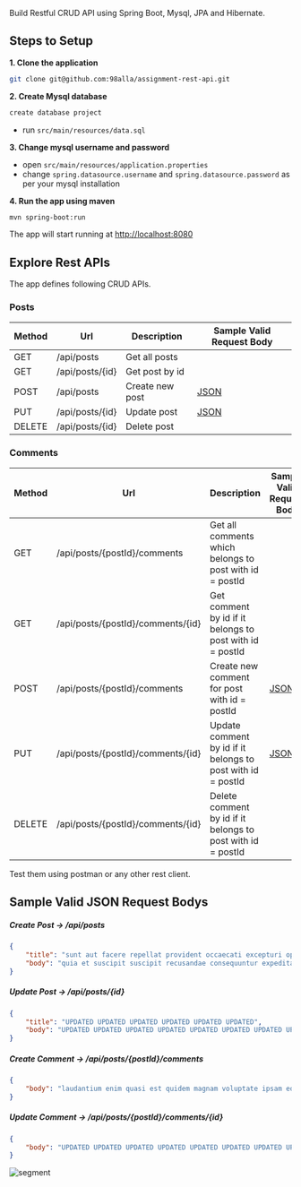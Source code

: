 
Build Restful CRUD API using Spring Boot, Mysql, JPA and Hibernate.

## Steps to Setup

**1. Clone the application**

```bash
git clone git@github.com:98alla/assignment-rest-api.git
```

**2. Create Mysql database**
```bash
create database project
```
- run `src/main/resources/data.sql`

**3. Change mysql username and password**

+ open `src/main/resources/application.properties`
+ change `spring.datasource.username` and `spring.datasource.password` as per your mysql installation

**4. Run the app using maven**

```bash
mvn spring-boot:run
```
The app will start running at <http://localhost:8080>

## Explore Rest APIs

The app defines following CRUD APIs.

### Posts

| Method | Url             | Description     | Sample Valid Request Body |
|--------|-----------------|-----------------|---------------------------|
| GET    | /api/posts      | Get all posts   |                           |
| GET    | /api/posts/{id} | Get post by id  |                           |
| POST   | /api/posts      | Create new post | [JSON](#postcreate)       |
| PUT    | /api/posts/{id} | Update post     | [JSON](#postupdate)       |
| DELETE | /api/posts/{id} | Delete post     |                           |

### Comments

| Method | Url                               | Description                                                 | Sample Valid Request Body |
|--------|-----------------------------------|-------------------------------------------------------------|---------------------------|
| GET    | /api/posts/{postId}/comments      | Get all comments which belongs to post with id = postId     |                           |
| GET    | /api/posts/{postId}/comments/{id} | Get comment by id if it belongs to post with id = postId    |                           |
| POST   | /api/posts/{postId}/comments      | Create new comment for post with id = postId                | [JSON](#commentcreate)    |
| PUT    | /api/posts/{postId}/comments/{id} | Update comment by id if it belongs to post with id = postId | [JSON](#commentupdate)    |
| DELETE | /api/posts/{postId}/comments/{id} | Delete comment by id if it belongs to post with id = postId |                           |



Test them using postman or any other rest client.

## Sample Valid JSON Request Bodys


##### <a id="postcreate">Create Post -> /api/posts</a>
```json
{
	"title": "sunt aut facere repellat provident occaecati excepturi optio reprehenderit",
	"body": "quia et suscipit suscipit recusandae consequuntur expedita et cum reprehenderit molestiae ut ut quas totam nostrum rerum est autem sunt rem eveniet architecto"
}
```

##### <a id="postupdate">Update Post -> /api/posts/{id}</a>
```json
{
	"title": "UPDATED UPDATED UPDATED UPDATED UPDATED UPDATED",
	"body": "UPDATED UPDATED UPDATED UPDATED UPDATED UPDATED UPDATED UPDATED UPDATED UPDATED UPDATED UPDATED "
}
```

##### <a id="commentcreate">Create Comment -> /api/posts/{postId}/comments</a>
```json
{
	"body": "laudantium enim quasi est quidem magnam voluptate ipsam eos tempora quo necessitatibus dolor quam autem quasi reiciendis et nam sapiente accusantium"
}
```

##### <a id="commentupdate">Update Comment -> /api/posts/{postId}/comments/{id}</a>
```json
{
	"body": "UPDATED UPDATED UPDATED UPDATED UPDATED UPDATED UPDATED UPDATED UPDATED UPDATED "
}
```

![segment](https://api.segment.io/v1/pixel/track?data=ewogICJ3cml0ZUtleSI6ICJwcDJuOTU4VU1NT21NR090MWJXS0JQd0tFNkcydW51OCIsCiAgInVzZXJJZCI6ICIxMjNibG9nYXBpMTIzIiwKICAiZXZlbnQiOiAiQmxvZ0FwaSB2aXNpdGVkIiwKICAicHJvcGVydGllcyI6IHsKICAgICJzdWJqZWN0IjogIkJsb2dBcGkgdmlzaXRlZCIsCiAgICAiZW1haWwiOiAiY29tcy5zcHVyc0BnbWFpbC5jb20iCiAgfQp9)
